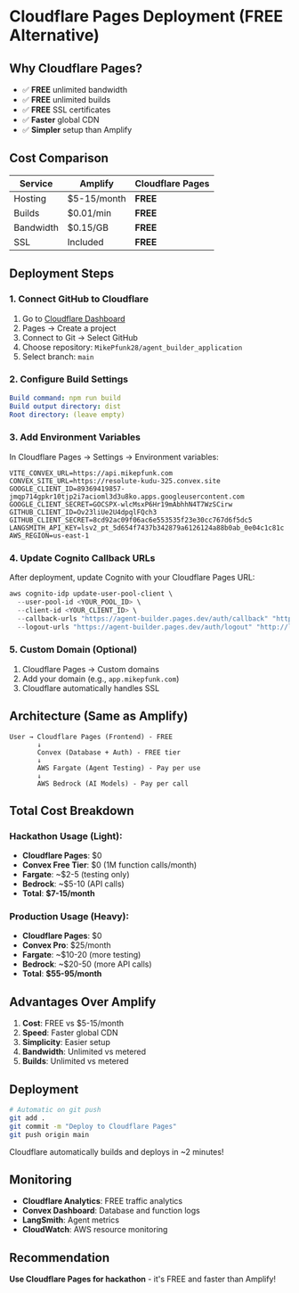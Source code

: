 # Cloudflare Pages Deployment (FREE Alternative)

## Why Cloudflare Pages?
- ✅ **FREE** unlimited bandwidth
- ✅ **FREE** unlimited builds
- ✅ **FREE** SSL certificates
- ✅ **Faster** global CDN
- ✅ **Simpler** setup than Amplify

## Cost Comparison
| Service | Amplify | Cloudflare Pages |
|---------|---------|------------------|
| Hosting | $5-15/month | **FREE** |
| Builds | $0.01/min | **FREE** |
| Bandwidth | $0.15/GB | **FREE** |
| SSL | Included | **FREE** |

## Deployment Steps

### 1. Connect GitHub to Cloudflare

1. Go to [Cloudflare Dashboard](https://dash.cloudflare.com/)
2. Pages → Create a project
3. Connect to Git → Select GitHub
4. Choose repository: `MikePfunk28/agent_builder_application`
5. Select branch: `main`

### 2. Configure Build Settings

```yaml
Build command: npm run build
Build output directory: dist
Root directory: (leave empty)
```

### 3. Add Environment Variables

In Cloudflare Pages → Settings → Environment variables:

```
VITE_CONVEX_URL=https://api.mikepfunk.com
CONVEX_SITE_URL=https://resolute-kudu-325.convex.site
GOOGLE_CLIENT_ID=89369419857-jmqp714gpkr10tjp2i7acioml3d3u8ko.apps.googleusercontent.com
GOOGLE_CLIENT_SECRET=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
GITHUB_CLIENT_ID=Ov23liUe2U4dpqlFQch3
GITHUB_CLIENT_SECRET=8cd92ac09f06ac6e553535f23e30cc767d6f5dc5
LANGSMITH_API_KEY=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
AWS_REGION=us-east-1
```

### 4. Update Cognito Callback URLs

After deployment, update Cognito with your Cloudflare Pages URL:

```powershell
aws cognito-idp update-user-pool-client \
  --user-pool-id <YOUR_POOL_ID> \
  --client-id <YOUR_CLIENT_ID> \
  --callback-urls "https://agent-builder.pages.dev/auth/callback" "http://localhost:3000/auth/callback" \
  --logout-urls "https://agent-builder.pages.dev/auth/logout" "http://localhost:3000/auth/logout"
```

### 5. Custom Domain (Optional)

1. Cloudflare Pages → Custom domains
2. Add your domain (e.g., `app.mikepfunk.com`)
3. Cloudflare automatically handles SSL

## Architecture (Same as Amplify)

```
User → Cloudflare Pages (Frontend) - FREE
       ↓
       Convex (Database + Auth) - FREE tier
       ↓
       AWS Fargate (Agent Testing) - Pay per use
       ↓
       AWS Bedrock (AI Models) - Pay per call
```

## Total Cost Breakdown

### Hackathon Usage (Light):
- **Cloudflare Pages**: $0
- **Convex Free Tier**: $0 (1M function calls/month)
- **Fargate**: ~$2-5 (testing only)
- **Bedrock**: ~$5-10 (API calls)
- **Total**: **$7-15/month**

### Production Usage (Heavy):
- **Cloudflare Pages**: $0
- **Convex Pro**: $25/month
- **Fargate**: ~$10-20 (more testing)
- **Bedrock**: ~$20-50 (more API calls)
- **Total**: **$55-95/month**

## Advantages Over Amplify

1. **Cost**: FREE vs $5-15/month
2. **Speed**: Faster global CDN
3. **Simplicity**: Easier setup
4. **Bandwidth**: Unlimited vs metered
5. **Builds**: Unlimited vs metered

## Deployment

```bash
# Automatic on git push
git add .
git commit -m "Deploy to Cloudflare Pages"
git push origin main
```

Cloudflare automatically builds and deploys in ~2 minutes!

## Monitoring

- **Cloudflare Analytics**: FREE traffic analytics
- **Convex Dashboard**: Database and function logs
- **LangSmith**: Agent metrics
- **CloudWatch**: AWS resource monitoring

## Recommendation

**Use Cloudflare Pages for hackathon** - it's FREE and faster than Amplify!
